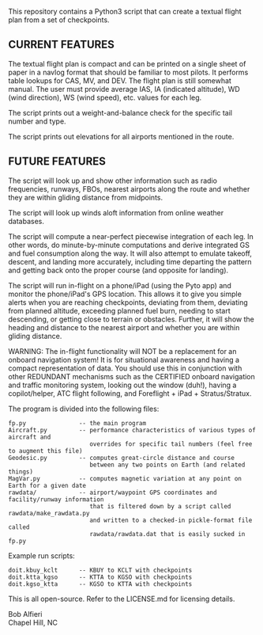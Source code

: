 This repository contains a Python3 script that can create a textual flight plan from a set of checkpoints.  


CURRENT FEATURES<br>
----------------

The textual flight plan is compact and can be printed on a single sheet of paper in a navlog format that should be familiar to most pilots.  It performs table lookups for CAS, MV, and DEV.  The flight plan is still somewhat manual. The user must provide average IAS, IA (indicated altitude), WD (wind direction), WS (wind speed), etc. values for each leg. 

The script prints out a weight-and-balance check for the specific tail number and type.

The script prints out elevations for all airports mentioned in the route.

FUTURE FEATURES<br>
---------------

The script will look up and show other information such as radio frequencies, runways, FBOs, nearest airports along the route and whether they are within gliding distance from midpoints.

The script will look up winds aloft information from online weather databases.

The script will compute a near-perfect piecewise integration of each leg. In other words, do minute-by-minute computations and derive integrated GS and fuel consumption along the way.  It will also attempt to emulate takeoff, descent, and landing more accurately, including time departing the pattern and getting back onto the proper course (and opposite for landing).

The script will run in-flight on a phone/iPad (using the Pyto app) and monitor the phone/iPad's GPS location. This allows it to give you simple alerts when you are reaching checkpoints, deviating from them, deviating from planned altitude, exceeding planned fuel burn, needing to start descending, or getting close to terrain or obstacles.  Further, it will show the heading and distance to the nearest airport and whether you are within gliding distance. 

WARNING: The in-flight functionality will NOT be a replacement for an onboard navigation system! It is for situational awareness and having a compact representation of data.  You should use this in conjunction with other REDUNDANT mechanisms such as the CERTIFIED onboard navigation and traffic monitoring system, looking out the window (duh!), having a copilot/helper, ATC flight following, and Foreflight + iPad + Stratus/Stratux.

The program is divided into the following files:
  
    fp.py               -- the main program
    Aircraft.py         -- performance characteristics of various types of aircraft and 
                           overrides for specific tail numbers (feel free to augment this file)
    Geodesic.py         -- computes great-circle distance and course 
                           between any two points on Earth (and related things)
    MagVar.py           -- computes magnetic variation at any point on Earth for a given date
    rawdata/            -- airport/waypoint GPS coordinates and facility/runway information
                           that is filtered down by a script called rawdata/make_rawdata.py 
                           and written to a checked-in pickle-format file called 
                           rawdata/rawdata.dat that is easily sucked in fp.py

Example run scripts:

    doit.kbuy_kclt      -- KBUY to KCLT with checkpoints 
    doit.ktta_kgso      -- KTTA to KGSO with checkpoints
    doit.kgso_ktta      -- KGSO to KTTA with checkpoints

This is all open-source.  Refer to the LICENSE.md for licensing details.  

Bob Alfieri<br>
Chapel Hill, NC
